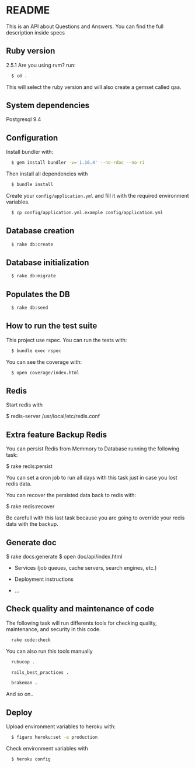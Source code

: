 # README

This is an API about Questions and Answers. You can find the full description inside specs

## Ruby version


2.5.1
Are you using rvm?
run:
```bash
  $ cd .
```
This will select the ruby version and will also create a gemset called qaa.

## System dependencies
  Postgresql 9.4

## Configuration


Install bundler with:
```bash
  $ gem install bundler -v='1.16.4' --no-rdoc --no-ri
```
Then install all dependencies with
```bash
  $ bundle install
```

Create your `config/application.yml` and fill it with the required environment variables.
```bash
  $ cp config/application.yml.example config/application.yml
```

## Database creation
```bash
  $ rake db:create
```

## Database initialization
```bash
  $ rake db:migrate
```

## Populates the DB
```bash
  $ rake db:seed
```

## How to run the test suite
This project use rspec. You can run the tests with:
```bash
  $ bundle exec rspec
```
You can see the coverage with:
```bash
  $ open coverage/index.html
```

## Redis

Start redis with

$ redis-server /usr/local/etc/redis.conf


## Extra feature Backup Redis

You can persist Redis from Memmory to Database running the following task:

$ rake redis:persist

You can set a cron job to run all days with this task just in case you lost redis data.

You can recover the persisted data back to redis with:

$ rake redis:recover

Be carefull with this last task because you are going to override your redis data with the backup.


## Generate doc

$ rake docs:generate
$ open doc/api/index.html

* Services (job queues, cache servers, search engines, etc.)

* Deployment instructions

* ...


## Check quality and maintenance of code


The following task will run differents tools for checking quality, maintenance, and security in this code.


```sh
  rake code:check
```


You can also run this tools manually


```sh
  rubucop .
```


```sh
  rails_best_practices .
```


```sh
  brakeman .
```


And so on..


## Deploy

Upload environment variables to heroku with:

```bash
  $ figaro heroku:set -e production
```

Check environment variables with

```bash
  $ heroku config
```
